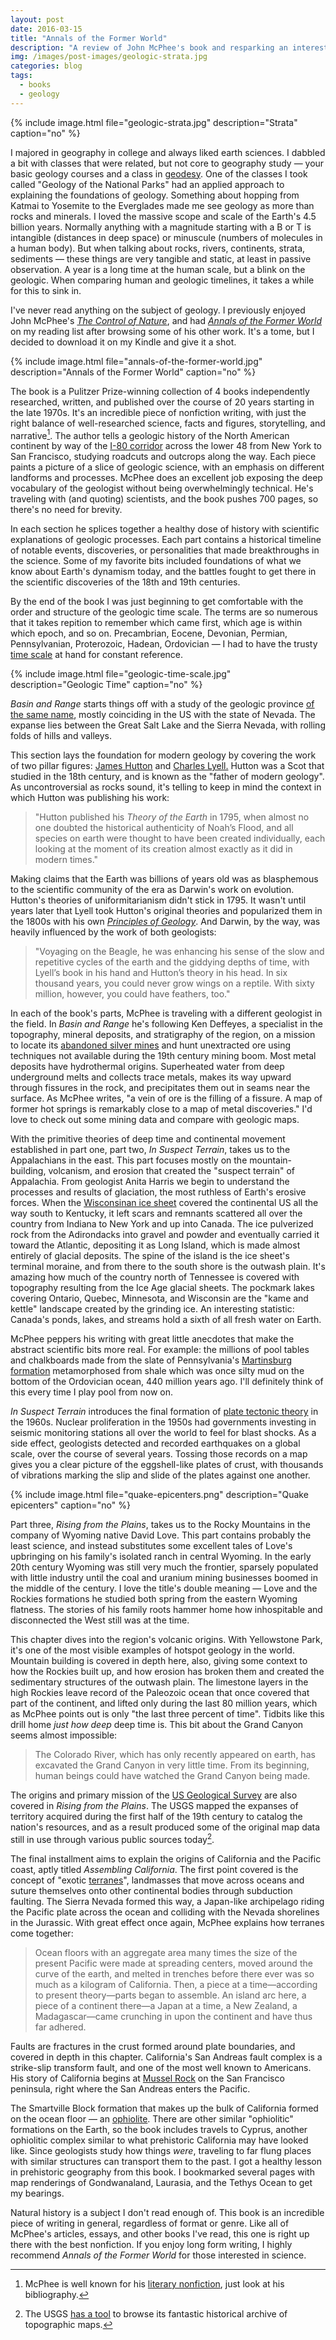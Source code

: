 ```yaml
---
layout: post
date: 2016-03-15
title: "Annals of the Former World"
description: "A review of John McPhee's book and resparking an interest in geology."
img: /images/post-images/geologic-strata.jpg
categories: blog
tags:
  - books
  - geology
---
```


{% include image.html file="geologic-strata.jpg" description="Strata" caption="no" %}

I majored in geography in college and always liked earth sciences. I dabbled a bit with classes that were related, but not core to geography study &mdash; your basic geology courses and a class in [geodesy](https://en.wikipedia.org/wiki/Geodesy). One of the classes I took called "Geology of the National Parks" had an applied approach to explaining the foundations of geology. Something about hopping from Katmai to Yosemite to the Everglades made me see geology as more than rocks and minerals. I loved the massive scope and scale of the Earth's 4.5 billion years. Normally anything with a magnitude starting with a B or T is intangible (distances in deep space) or minuscule (numbers of molecules in a human body). But when talking about rocks, rivers, continents, strata, sediments &mdash; these things are very tangible and static, at least in passive observation. A year is a long time at the human scale, but a blink on the geologic. When comparing human and geologic timelines, it takes a while for this to sink in.

I've never read anything on the subject of geology. I previously enjoyed John McPhee's _[The Control of Nature](https://www.goodreads.com/book/show/77.The_Control_of_Nature)_, and had _[Annals of the Former World](https://www.goodreads.com/book/show/78.Annals_of_the_Former_World)_ on my reading list after browsing some of his other work. It's a tome, but I decided to download it on my Kindle and give it a shot.

{% include image.html file="annals-of-the-former-world.jpg" description="Annals of the Former World" caption="no" %}

The book is a Pulitzer Prize-winning collection of 4 books independently researched, written, and published over the course of 20 years starting in the late 1970s. It's an incredible piece of nonfiction writing, with just the right balance of well-researched science, facts and figures, storytelling, and narrative[^mcphee]. The author tells a geologic history of the North American continent by way of the [I-80 corridor](https://en.wikipedia.org/wiki/Interstate_80) across the lower 48 from New York to San Francisco, studying roadcuts and outcrops along the way. Each piece paints a picture of a slice of geologic science, with an emphasis on different landforms and processes. McPhee does an excellent job exposing the deep vocabulary of the geologist without being overwhelmingly technical. He's traveling with (and quoting) scientists, and the book pushes 700 pages, so there's no need for brevity.

In each section he splices together a healthy dose of history with scientific explanations of geologic processes. Each part contains a historical timeline of notable events, discoveries, or personalities that made breakthroughs in the science. Some of my favorite bits included foundations of what we know about Earth's dynamism today, and the battles fought to get there in the scientific discoveries of the 18th and 19th centuries.

By the end of the book I was just beginning to get comfortable with the order and structure of the geologic time scale. The terms are so numerous that it takes repition to remember which came first, which age is within which epoch, and so on. Precambrian, Eocene, Devonian, Permian, Pennsylvanian, Proterozoic, Hadean, Ordovician &mdash; I had to have the trusty [time scale](https://en.wikipedia.org/wiki/Geologic_time_scale) at hand for constant reference.

{% include image.html file="geologic-time-scale.jpg" description="Geologic Time" caption="no" %}

_Basin and Range_ starts things off with a study of the geologic province [of the same name](https://en.wikipedia.org/wiki/Basin_and_Range_Province), mostly coinciding in the US with the state of Nevada. The expanse lies between the Great Salt Lake and the Sierra Nevada, with rolling folds of hills and valleys.

This section lays the foundation for modern geology by covering the work of two pillar figures: [James Hutton](https://en.wikipedia.org/wiki/James_Hutton) and [Charles Lyell.](https://en.wikipedia.org/wiki/Charles_Lyell) Hutton was a Scot that studied in the 18th century, and is known as the "father of modern geology". As uncontroversial as rocks sound, it's telling to keep in mind the context in which Hutton was publishing his work:

>"Hutton published his _Theory of the Earth_ in 1795, when almost no one doubted the historical authenticity of Noah’s Flood, and all species on earth were thought to have been created individually, each looking at the moment of its creation almost exactly as it did in modern times."

Making claims that the Earth was billions of years old was as blasphemous to the scientific community of the era as Darwin's work on evolution. Hutton's theories of uniformitarianism didn't stick in 1795. It wasn't until years later that Lyell took Hutton's original theories and popularized them in the 1800s with his own _[Principles of Geology](https://www.goodreads.com/book/show/375417)_. And Darwin, by the way, was heavily influenced by the work of both geologists:

>"Voyaging on the Beagle, he was enhancing his sense of the slow and repetitive cycles of the earth and the giddying depths of time, with Lyell’s book in his hand and Hutton’s theory in his head. In six thousand years, you could never grow wings on a reptile. With sixty million, however, you could have feathers, too."

 In each of the book's parts, McPhee is traveling with a different geologist in the field. In _Basin and Range_ he's following Ken Deffeyes, a specialist in the topography, mineral deposits, and stratigraphy of the region, on a mission to locate its [abandoned silver mines](https://en.wikipedia.org/wiki/Silver_mining_in_Nevada) and hunt unextracted ore using techniques not available during the 19th century mining boom. Most metal deposits have hydrothermal origins. Superheated water from deep underground melts and collects trace metals, makes its way upward through fissures in the rock, and precipitates them out in seams near the surface. As McPhee writes, "a vein of ore is the filling of a fissure. A map of former hot springs is remarkably close to a map of metal discoveries." I'd love to check out some mining data and compare with geologic maps.

With the primitive theories of deep time and continental movement established in part one, part two, _In Suspect Terrain_, takes us to the Appalachians in the east. This part focuses mostly on the mountain-building, volcanism, and erosion that created the "suspect terrain" of Appalachia. From geologist Anita Harris we begin to understand the processes and results of glaciation, the most ruthless of Earth's erosive forces. When the [Wisconsinan ice sheet](https://en.wikipedia.org/wiki/Wisconsin_glaciation) covered the continental US all the way south to Kentucky, it left scars and remnants scattered all over the country from Indiana to New York and up into Canada. The ice pulverized rock from the Adirondacks into gravel and powder and eventually carried it toward the Atlantic, depositing it as Long Island, which is made almost entirely of glacial deposits. The spine of the island is the ice sheet's terminal moraine, and from there to the south shore is the outwash plain. It's amazing how much of the country north of Tennessee is covered with topography resulting from the Ice Age glacial sheets. The pockmark lakes covering Ontario, Quebec, Minnesota, and Wisconsin are the "kame and kettle" landscape created by the grinding ice. An interesting statistic:  Canada's ponds, lakes, and streams hold a sixth of all fresh water on Earth.

McPhee peppers his writing with great little anecdotes that make the abstract scientific bits more real. For example: the millions of pool tables and chalkboards made from the slate of Pennsylvania's [Martinsburg formation](https://en.wikipedia.org/wiki/Martinsburg_Formation) metamorphosed from shale which was once silty mud on the bottom of the Ordovician ocean, 440 million years ago. I'll definitely think of this every time I play pool from now on.

_In Suspect Terrain_ introduces the final formation of [plate tectonic theory](https://en.wikipedia.org/wiki/Plate_tectonics) in the 1960s. Nuclear proliferation in the 1950s had governments investing in seismic monitoring stations all over the world to feel for blast shocks. As a side effect, geologists detected and recorded earthquakes on a global scale, over the course of several years. Tossing those records on a map gives you a clear picture of the eggshell-like plates of crust, with thousands of vibrations marking the slip and slide of the plates against one another.

{% include image.html file="quake-epicenters.png" description="Quake epicenters" caption="no" %}

Part three, _Rising from the Plains_, takes us to the Rocky Mountains in the company of Wyoming native David Love. This part contains probably the least science, and instead substitutes some excellent tales of Love's upbringing on his family's isolated ranch in central Wyoming. In the early 20th century Wyoming was still very much the frontier, sparsely populated with little industry until the coal and uranium mining businesses boomed in the middle of the century. I love the title's double meaning &mdash; Love and the Rockies formations he studied both spring from the eastern Wyoming flatness. The stories of his family roots hammer home how inhospitable and disconnected the West still was at the time.

This chapter dives into the region's volcanic origins. With Yellowstone Park, it's one of the most visible examples of hotspot geology in the world. Mountain building is covered in depth here, also, giving some context to how the Rockies built up, and how erosion has broken them and created the sedimentary structures of the outwash plain. The limestone layers in the high Rockies leave record of the Paleozoic ocean that once covered that part of the continent, and lifted only during the last 80 million years, which as McPhee points out is only "the last three percent of time". Tidbits like this drill home _just how deep_ deep time is. This bit about the Grand Canyon seems almost impossible:

>The Colorado River, which has only recently appeared on earth, has excavated the Grand Canyon in very little time. From its beginning, human beings could have watched the Grand Canyon being made.

The origins and primary mission of the [US Geological Survey](http://www.usgs.gov/) are also covered in _Rising from the Plains_. The USGS mapped the expanses of territory acquired during the first half of the 19th century to catalog the nation's resources, and as a result produced some of the original map data still in use through various public sources today[^usgstopo].

The final installment aims to explain the origins of California and the Pacific coast, aptly titled _Assembling California_. The first point covered is the concept of "exotic [terranes](https://en.wikipedia.org/wiki/Terrane)", landmasses that move across oceans and suture themselves onto other continental bodies through subduction faulting. The Sierra Nevada formed this way, a Japan-like archipelago riding the Pacific plate across the ocean and colliding with the Nevada shorelines in the Jurassic. With great effect once again, McPhee explains how terranes come together:

>Ocean floors with an aggregate area many times the size of the present Pacific were made at spreading centers, moved around the curve of the earth, and melted in trenches before there ever was so much as a kilogram of California. Then, a piece at a time—according to present theory—parts began to assemble. An island arc here, a piece of a continent there—a Japan at a time, a New Zealand, a Madagascar—came crunching in upon the continent and have thus far adhered.

Faults are fractures in the crust formed around plate boundaries, and covered in depth in this chapter. California's San Andreas fault complex is a strike-slip transform fault, and one of the most well known to Americans. His story of California begins at [Mussel Rock](https://en.wikipedia.org/wiki/Mussel_Rock) on the San Francisco peninsula, right where the San Andreas enters the Pacific.

The Smartville Block formation that makes up the bulk of California formed on the ocean floor &mdash; an [ophiolite](https://en.wikipedia.org/wiki/Ophiolite). There are other similar "ophiolitic" formations on the Earth, so the book includes travels to Cyprus, another ophiolitic complex similar to what prehistoric California may have looked like. Since geologists study how things _were_, traveling to far flung places with similar structures can transport them to the past. I got a healthy lesson in prehistoric geography from this book. I bookmarked several pages with map renderings of Gondwanaland, Laurasia, and the Tethys Ocean to get my bearings.

Natural history is a subject I don't read enough of. This book is an incredible piece of writing in general, regardless of format or genre. Like all of McPhee's articles, essays, and other books I've read, this one is right up there with the best nonfiction. If you enjoy long form writing, I highly recommend _Annals of the Former World_ for those interested in science.

[^mcphee]: McPhee is well known for his [literary nonfiction](https://en.wikipedia.org/wiki/John_McPhee), just look at his bibliography.
[^usgstopo]: The USGS [has a tool](http://ngmdb.usgs.gov/maps/TopoView) to browse its fantastic historical archive of topographic maps.
